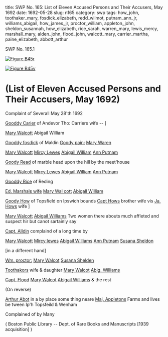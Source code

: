 title: SWP No. 165: List of Eleven Accused Persons and Their Accusers, May 1692
date: 1692-05-28
slug: n165
category: swp
tags: how_john, toothaker_mary, fosdick_elizabeth, redd_wilmot, putnam_ann_jr, williams_abigail, how_james_jr, proctor_william, appleton_john, sheldon_susannah, how_elizabeth, rice_sarah, warren_mary, lewis_mercy, marshall_mary, alden_john, flood_john, walcott_mary, carrier_martha, paine_elizabeth, abbott_arthur




<div markdown class="doc" id="n165.1">

<div class="doc_id">SWP No. 165.1</div>



<span markdown class="figure">[![Figure B45r](archives/BPL/gifs/B45A.gif)](archives/BPL/LARGE/B45A.jpg)</span>



<span markdown class="figure">[![Figure B45v](archives/BPL/gifs/B45B.gif)](archives/BPL/LARGE/B45B.jpg)</span>


# (List of Eleven Accused Persons and Their Accusers, May 1692) 

Complaint of Severall May 28'th 1692

[Gooddy Carier](/tag/carrier_martha.html) of Andevor Tho: Carriers wife -- ]

[Mary Walcott](/tag/walcott_mary.html) Abigail William

[Gooddy fosdick](/tag/fosdick_elizabeth.html) of Maldin [Goody pain:](/tag/paine_elizabeth.html) [Mary Waren](/tag/warren_mary.html)

[Mary Walcott](/tag/walcott_mary.html) [Mircy Lewes](/tag/lewis_mercy.html) [Abigail William](/tag/williams_abigail.html) [Ann Putnam](/tag/putnam_ann_jr.html)

[Goody Read](/tag/redd_wilmot.html) of marble head upon the hill by the meet'house

[Mary Walcott](/tag/walcott_mary.html) [Mircy Lewes](/tag/lewis_mercy.html) [Abigail William](/tag/williams_abigail.html) [Ann Putnam](/tag/putnam_ann_jr.html)

[Gooddy Rice](/tag/rice_sarah.html) of Reding

[Ed. Marshals wife](/tag/marshall_mary.html) [Mary Wal cott](/tag/walcott_mary.html) [Abigall William](/tag/williams_abigail.html)

[Goody How](/tag/how_elizabeth.html) of Topsfield on Ipswich bounds [Capt Hows](/tag/how_john.html) brother wife vis [Ja. Hows](/tag/how_james_jr.html) wife ]

[Mary Walcott](/tag/walcott_mary.html) [Abigail Williams](/tag/williams_abigail.html) Two women there abouts much affleted and suspect hir but canot sartainly say

[Capt. Alldin](/tag/alden_john.html) complaind of a long time by

[Mary Walcott](/tag/walcott_mary.html) [Mircy lewes](/tag/lewis_mercy.html) [Abigail Williams](/tag/williams_abigail.html) [Ann Putnam](/tag/putnam_ann_jr.html) [Susana Sheldon](/tag/sheldon_susannah.html)

[in a different hand] 

 

[Wm. proctor:](/tag/proctor_william.html) [Mary Walcot](/tag/walcott_mary.html) [Susana Shelden](/tag/sheldon_susannah.html)

[Toothakors](/tag/toothaker_mary.html) wife & daughter [Mary Walcot](/tag/walcott_mary.html) [Abig. Williams](/tag/williams_abigail.html)

[Capt. Flood](/tag/flood_john.html) [Mary Walcot](/tag/walcott_mary.html) [Abigail Williams](/tag/williams_abigail.html) & the rest

(On reverse) 

[Arthur Abot](/tag/abbott_arthur.html) in a by place some thing neare [Maj. Appletons](/tag/appleton_john.html) Farms and lives be tween Ip'h Topsfeild & Wenham

Complained of by Many 

( Boston Public Library -- Dept. of Rare Books and Manuscripts [1939 acquisition] )


</div>


